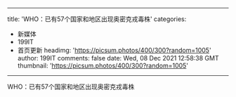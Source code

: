 
---
title: 'WHO：已有57个国家和地区出现奥密克戎毒株'
categories: 
 - 新媒体
 - 199IT
 - 首页更新
headimg: 'https://picsum.photos/400/300?random=1005'
author: 199IT
comments: false
date: Wed, 08 Dec 2021 12:58:38 GMT
thumbnail: 'https://picsum.photos/400/300?random=1005'
---

<div>   
WHO：已有57个国家和地区出现奥密克戎毒株  
</div>
            